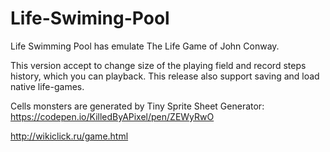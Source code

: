 # Life-Swiming-Pool
Life Swimming Pool has emulate The Life Game of John Conway.

This version accept to change size of the playing field and record steps history, which you can playback. This release also support saving and load native life-games.

Cells monsters are generated by Tiny Sprite Sheet Generator: https://codepen.io/KilledByAPixel/pen/ZEWyRwO

http://wikiclick.ru/game.html

